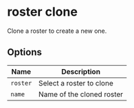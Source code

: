 # roster clone

Clone a roster to create a new one.

## Options

| Name     | Description               |
| -------- | ------------------------- |
| `roster` | Select a roster to clone  |
| `name`   | Name of the cloned roster |
